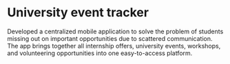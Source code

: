 # University event tracker
Developed a centralized mobile application to solve the problem of students missing out on important opportunities due to scattered communication. The app brings together all internship offers, university events, workshops, and volunteering opportunities into one easy-to-access platform. 
